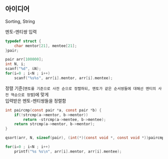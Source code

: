 ## 아이디어
Sorting, String

멘토-멘티쌍 입력
```c
typedef struct {
	char mentor[21], mentee[21];
}pair;

pair arr[100000];
int N, i;
scanf("%d", &N);
for(i=0 ; i<N ; i++)
	scanf("%s%s", arr[i].mentor, arr[i].mentee);
```
정렬 기준(`멘토를 기준으로 사전 순으로 정렬하되, 멘토가 같은 순서쌍들에 대해선 멘티의 사전 역순으로 정렬`)에 맞게  
입력받은 멘토-멘티쌍들을 정렬함
```c
int paircmp(const pair *a, const pair *b) {
	if(!strcmp(a->mentor, b->mentor))
		return -strcmp(a->mentee, b->mentee);
	return strcmp(a->mentor, b->mentor);
}

qsort(arr, N, sizeof(pair), (int(*)(const void *, const void *))paircmp);

for(i=0 ; i<N ; i++)
	printf("%s %s\n", arr[i].mentor, arr[i].mentee);
```